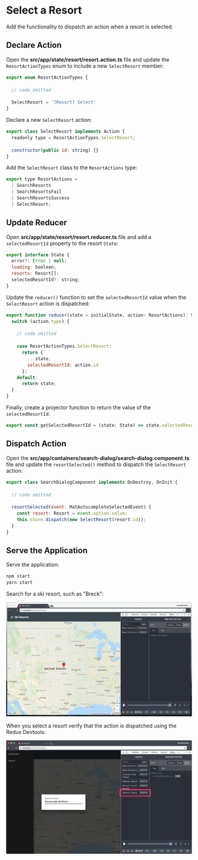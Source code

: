 # Select a Resort

Add the functionality to dispatch an action when a resort is selected.

## Declare Action

Open the **src/app/state/resort/resort.action.ts** file and update the `ResortActionTypes` enum to include a new `SelectResort` member:

```javascript
export enum ResortActionTypes {

  // code omitted

  SelectResort = '[Resort] Select'
}
```

Declare a new `SelectResort` action:

```javascript
export class SelectResort implements Action {
  readonly type = ResortActionTypes.SelectResort;

  constructor(public id: string) {}
}
```

Add the `SelectResort` class to the `ResortActions` type:

```javascript
export type ResortActions =
  | SearchResorts
  | SearchResortsFail
  | SearchResortsSuccess
  | SelectResort;
```

## Update Reducer

Open **src/app/state/resort/resort.reducer.ts** file and add a `selectedResortId` property to the resort `State`:

```javascript
export interface State {
  error?: Error | null;
  loading: boolean;
  resorts: Resort[];
  selectedResortId?: string;
}
```

Update the `reducer()` function to set the `selectedResortId` value when the `SelectResort` action is dispatched:

```javascript
export function reducer(state = initialState, action: ResortActions): State {
  switch (action.type) {
    
    // code omitted

    case ResortActionTypes.SelectResort:
      return {
        ...state,
        selectedResortId: action.id
      };
    default:
      return state;
  }
}
```

Finally, create a projector function to return the value of the `selectedResortId`:

```javascript
export const getSelectedResortId = (state: State) => state.selectedResortId;
```

## Dispatch Action

Open the **src/app/containers/search-dialog/search-dialog.component.ts** file and update the `resortSelected()` method to dispatch the `SelectResort` action:

```javascript
export class SearchDialogComponent implements OnDestroy, OnInit {
  
  // code omitted

  resortSelected(event: MatAutocompleteSelectedEvent) {
    const resort: Resort = event.option.value;
    this.store.dispatch(new SelectResort(resort.id));
  }
}
```

## Serve the Application

Serve the application:

```bash
npm start
yarn start
```

Search for a ski resort, such as "Breck":

![Resort Search](./images/resort-search.gif)

When you select a resort verify that the action is dispatched using the Redux Devtools:

![Redux Devtools Select Resort](./images/redux-devtools-select-resort.png)